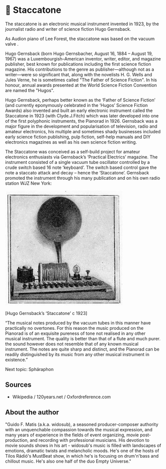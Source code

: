 # 🎷 Staccatone

The staccatone is an electronic musical instrument invented in 1923, by the journalist radio and writer of science fiction Hugo Gernsback.

As Audion piano of Lee Forest, the staccatone was based on the vacuum valve .

Hugo Gernsback (born Hugo Gernsbacher, August 16, 1884 – August 19, 1967) was a Luxembourgish–American inventor, writer, editor, and magazine publisher, best known for publications including the first science fiction magazine. His contributions to the genre as publisher—although not as a writer—were so significant that, along with the novelists H. G. Wells and Jules Verne, he is sometimes called "The Father of Science Fiction". In his honour, annual awards presented at the World Science Fiction Convention are named the "Hugos".

Hugo Gernsback, perhaps better known as the ‘Father of Science Fiction’ (and currently eponymously celebrated in the ‘Hugos’ Science Fiction Awards) also invented and built an early electronic instrument called the Staccatone in 1923 (with Clyde.J.Fitch) which was later developed into one of the first polyphonic instruments, the Pianorad in 1926. Gernsback was a major figure in the development and popularisation of television, radio and amateur electronics, his multiple and sometimes shady businesses included early science fiction publishing, pulp fiction, self-help manuals and DIY electronics magazines as well as his own science fiction writing.

The Staccatone was conceived as a self-build project for amateur electronics enthusiasts via Gernsback’s ‘Practical Electrics’ magazine. The instrument consisted of a single
vacuum tube oscillator controlled by a crude switch based 16 note ‘keyboard’. The switch based control gave the note a staccato attack and decay – hence the ‘Staccatone’. Gernsback promoted the instrument through his many publication
and on his own radio station WJZ New York:

![staccatone](_static/images/staccatone/staccatone.png)

[Hugo Gernsback’s ‘Staccatone’ c 1923]

“The musical notes produced by the vacuum tubes in this manner have practically no overtones. For this reason the music produced on the Pianorad is of an exquisite pureness of tone not realised in any other musical instrument. The quality is better than that of a flute and much purer. the sound however does not resemble that of any known musical instrument. The notes are quite sharp and distinct, and the Pianorad can be readily distinguished by its music from any other musical instrument in existence.”

Next topic: Sphäraphon

## Sources

- Wikipedia / 120years.net / Oxfordreference.com

## About the author

"Guido F. Matis (a.k.a. widosub), a seasoned producer-composer authority with an unquenchable compassion towards the musical expression, and many years of experience in the fields of event organizing, movie post-production, and recording with professional musicians. His devotion to movie sounds shows in his art - widosub's music is filled with landscapes of emotions, dramatic twists and melancholic moods. He's one of the hosts of Tilos Rádió's MustBeat show, in which he's is focusing on drum'n'bass and chillout music. He's also one half of the duo Empty Universe."
